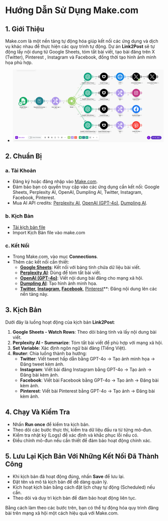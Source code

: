 # Hướng Dẫn Sử Dụng Make.com

## 1. Giới Thiệu
Make.com là một nền tảng tự động hóa giúp kết nối các ứng dụng và dịch vụ khác nhau để thực hiện các quy trình tự động. Dự án **Link2Post** sẽ tự động lấy nội dung từ Google Sheets, tóm tắt bài viết, tạo bài đăng trên X (Twitter), Pinterest , Instagram và Facebook, đồng thời tạo hình ảnh minh họa phù hợp.
- ![scenarios](images/scenarios.png)

## 2. Chuẩn Bị
### a. Tài Khoản
- Đăng ký hoặc đăng nhập vào [Make.com](https://www.make.com/).
- Đảm bảo bạn có quyền truy cập vào các ứng dụng cần kết nối: Google Sheets, Perplexity AI, OpenAI, Dumpling AI, Twitter, Instagram, Facebook, Pinterest.
- Mua AI API credits: [Perplexity AI](../../mua-api-key/perplexity.md), [OpenAI (GPT-4o)](../../mua-api-key/chatgpt.md), [Dumpling AI](../../mua-api-key/dumplingai.md).

### b. Kịch Bản
- [Tải kịch bản file](make-scenarios.json)
- Import Kịch Bản file vào make.com

### c. Kết Nối
- Trong Make.com, vào mục **Connections**.
- Thêm các kết nối cần thiết:
  - **[Google Sheets](../../ket-noi/google-sheet.md)**: Kết nối với bảng tính chứa dữ liệu bài viết.
  - **[Perplexity AI](../../ket-noi/perplexity.md)**: Dùng để tóm tắt bài viết.
  - **[OpenAI (GPT-4o)](../../ket-noi/chatgpt.md)**: Viết nội dung bài đăng cho mạng xã hội.
  - **[Dumpling AI](../../ket-noi/dumplingai.md)**: Tạo hình ảnh minh họa.
  - **[Twitter](../../ket-noi/x.md), [Instagram](../../ket-noi/instagram.md), [Facebook](../../ket-noi/facebook-page.md)**, [Pinterest](../../ket-noi/pinterest.md)**: Đăng nội dung lên các nền tảng này.

## 3. Kịch Bản
Dưới đây là luồng hoạt động của kịch bản **Link2Post**:
1. **Google Sheets - Watch Rows**: Theo dõi bảng tính và lấy nội dung bài viết.
2. **Perplexity AI - Summarize**: Tóm tắt bài viết để phù hợp với mạng xã hội.
3. **Set Variable**: Xác định ngôn ngữ bài đăng (Tiếng Việt).
4. **Router**: Chia luồng thành ba hướng:
   - **Twitter**: Viết tweet hấp dẫn bằng GPT-4o → Tạo ảnh minh họa → Đăng tweet kèm ảnh.
   - **Instagram**: Viết bài đăng Instagram bằng GPT-4o → Tạo ảnh → Đăng bài kèm ảnh.
   - **Facebook**: Viết bài Facebook bằng GPT-4o → Tạo ảnh → Đăng bài kèm ảnh.
   - **Pinterest**: Viết bài Pinterest bằng GPT-4o → Tạo ảnh → Đăng bài kèm ảnh.

## 4. Chạy Và Kiểm Tra
- Nhấn **Run once** để kiểm tra kịch bản.
- Theo dõi các bước thực thi, kiểm tra dữ liệu đầu ra từ từng mô-đun.
- Kiểm tra nhật ký (Logs) để xác định và khắc phục lỗi nếu có.
- Điều chỉnh mô-đun nếu cần thiết để đảm bảo hoạt động chính xác.

## 5. Lưu Lại Kịch Bản Với Những Kết Nối Đã Thành Công
- Khi kịch bản đã hoạt động đúng, nhấn **Save** để lưu lại.
- Đặt tên và mô tả kịch bản để dễ dàng quản lý.
- Kích hoạt kịch bản bằng cách đặt lịch chạy tự động (Scheduled) nếu cần.
- Theo dõi và duy trì kịch bản để đảm bảo hoạt động liên tục.

Bằng cách làm theo các bước trên, bạn có thể tự động hóa quy trình đăng bài trên mạng xã hội một cách hiệu quả với Make.com.